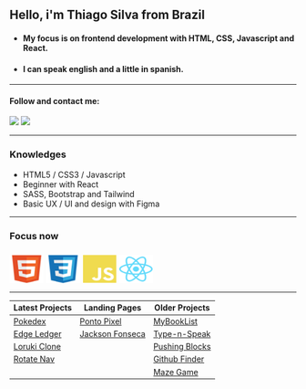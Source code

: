 ## Hello, i'm Thiago Silva from Brazil

- #### My focus is on frontend development with HTML, CSS, Javascript and React. 
- #### I can speak english and a little in spanish.
---
#### Follow and contact me:
<div style="display: inline_block">
  <a href="https://www.linkedin.com/in/thiago-silva-80484b2b/" target="_blank"><img src="https://img.shields.io/badge/-LinkedIn-%230077B5?style=for-the-badge&logo=linkedin&logoColor=white" target="_blank"></a>
  <a href="https://instagram.com/thiagowfer" target="_blank"><img src="https://img.shields.io/badge/-Instagram-%23E4405F?style=for-the-badge&logo=instagram&logoColor=white" target="_blank"></a>
</div>

---

### Knowledges
- HTML5 / CSS3 / Javascript 
- Beginner with React
- SASS, Bootstrap and Tailwind
- Basic UX / UI and design with Figma

---
### Focus now          
<div style="display: inline_block; margin:-10px 0 15px 0;"><br>
  <img align="center" alt="HTML" height="50" width="60" src="https://raw.githubusercontent.com/devicons/devicon/master/icons/html5/html5-original.svg">
  <img align="center" alt="CSS" height="50" width="60" src="https://raw.githubusercontent.com/devicons/devicon/master/icons/css3/css3-original.svg">
  <img align="center" alt="Js" height="50" width="60" src="https://raw.githubusercontent.com/devicons/devicon/master/icons/javascript/javascript-plain.svg">
  <img align="center" alt="React" height="50" width="60" src="https://raw.githubusercontent.com/devicons/devicon/master/icons/react/react-original.svg">
</div> 

---

| Latest Projects | Landing Pages | Older Projects  |
| -----------    | -----------   | -----------      |
| [Pokedex](https://thiagowfer.github.io/pokedex/)         | [Ponto Pixel](https://thiagowfer.github.io/ponto-pixel)         |     [MyBookList](https://thiagowfer.github.io/mybooklist-app/)       |
| [Edge Ledger](https://thiagowfer.github.io/pokedex/)      | [Jackson Fonseca](https://thiagowfer.github.io/jackson-fonseca)          | [Type-n-Speak](https://thiagowfer.github.io/text-to-speech/)                 |
| [Loruki Clone](https://ioruki.netlify.app)      |          | [Pushing Blocks](https://thiagowfer.github.io/pushing-blocks/)           |
| [Rotate Nav](https://github.com/thiagowfer/rotate-nav)      |           | [Github Finder](https://thiagowfer.github.io/github-finder/)                |
|       |           | [Maze Game](https://thiagowfer.github.io/maze-game/)                |       

